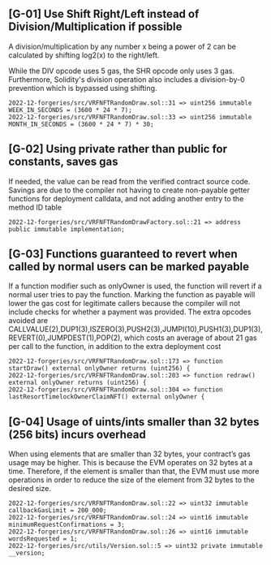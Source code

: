 ## [G-01] Use Shift Right/Left instead of Division/Multiplication if possible

A division/multiplication by any number x being a power of 2 can be calculated by shifting log2(x) to the right/left.

While the DIV opcode uses 5 gas, the SHR opcode only uses 3 gas. Furthermore, Solidity's division operation also includes a division-by-0 prevention which is bypassed using shifting.

```
2022-12-forgeries/src/VRFNFTRandomDraw.sol::31 => uint256 immutable WEEK_IN_SECONDS = (3600 * 24 * 7);
2022-12-forgeries/src/VRFNFTRandomDraw.sol::33 => uint256 immutable MONTH_IN_SECONDS = (3600 * 24 * 7) * 30;
```

## [G-02] Using private rather than public for constants, saves gas

If needed, the value can be read from the verified contract source code. Savings are due to the compiler not having to create non-payable getter functions for deployment calldata, and not adding another entry to the method ID table

```
2022-12-forgeries/src/VRFNFTRandomDrawFactory.sol::21 => address public immutable implementation;
```

## [G-03] Functions guaranteed to revert when called by normal users can be marked payable

If a function modifier such as onlyOwner is used, the function will revert if a normal user tries to pay the function. Marking the function as payable will lower the gas cost for legitimate callers because the compiler will not include checks for whether a payment was provided. The extra opcodes avoided are CALLVALUE(2),DUP1(3),ISZERO(3),PUSH2(3),JUMPI(10),PUSH1(3),DUP1(3),REVERT(0),JUMPDEST(1),POP(2), which costs an average of about 21 gas per call to the function, in addition to the extra deployment cost

```
2022-12-forgeries/src/VRFNFTRandomDraw.sol::173 => function startDraw() external onlyOwner returns (uint256) {
2022-12-forgeries/src/VRFNFTRandomDraw.sol::203 => function redraw() external onlyOwner returns (uint256) {
2022-12-forgeries/src/VRFNFTRandomDraw.sol::304 => function lastResortTimelockOwnerClaimNFT() external onlyOwner {
```

## [G-04] Usage of uints/ints smaller than 32 bytes (256 bits) incurs overhead

When using elements that are smaller than 32 bytes, your contract’s gas usage may be higher. This is because the EVM operates on 32 bytes at a time. Therefore, if the element is smaller than that, the EVM must use more operations in order to reduce the size of the element from 32 bytes to the desired size.

```
2022-12-forgeries/src/VRFNFTRandomDraw.sol::22 => uint32 immutable callbackGasLimit = 200_000;
2022-12-forgeries/src/VRFNFTRandomDraw.sol::24 => uint16 immutable minimumRequestConfirmations = 3;
2022-12-forgeries/src/VRFNFTRandomDraw.sol::26 => uint16 immutable wordsRequested = 1;
2022-12-forgeries/src/utils/Version.sol::5 => uint32 private immutable __version;
```

